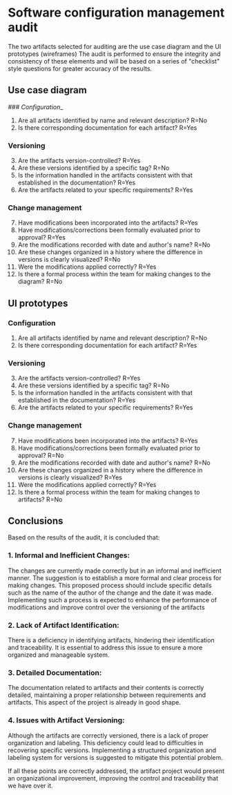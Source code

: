 # Software configuration management audit

The two artifacts selected for auditing are the use case diagram and the UI prototypes (wireframes)
The audit is performed to ensure the integrity and consistency of these elements and will be based on a series of "checklist" style questions for greater accuracy of the results.

## Use case diagram 

_### Configuration__
1. Are all artifacts identified by name and relevant description? R=No
2. Is there corresponding documentation for each artifact? R=Yes

### Versioning

3. Are the artifacts version-controlled? R=Yes
4. Are these versions identified by a specific tag? R=No
5. Is the information handled in the artifacts consistent with that established in the documentation? R=Yes
6. Are the artifacts related to your specific requirements? R=Yes

### Change management

7. Have modifications been incorporated into the artifacts? R=Yes
8. Have modifications/corrections been formally evaluated prior to approval? R=Yes
9. Are the modifications recorded with date and author's name? R=No
10. Are these changes organized in a history where the difference in versions is clearly visualized? R=No
11. Were the modifications applied correctly? R=Yes
12. Is there a formal process within the team for making changes to the diagram? R=No

## UI prototypes 

### Configuration
1. Are all artifacts identified by name and relevant description? R=No
2. Is there corresponding documentation for each artifact? R=Yes

### Versioning

3. Are the artifacts version-controlled? R=Yes
4. Are these versions identified by a specific tag? R=No
5. Is the information handled in the artifacts consistent with that established in the documentation? R=Yes
6. Are the artifacts related to your specific requirements? R=Yes

### Change management

7. Have modifications been incorporated into the artifacts? R=Yes
8. Have modifications/corrections been formally evaluated prior to approval? R=No
9. Are the modifications recorded with date and author's name? R=No
10. Are these changes organized in a history where the difference in versions is clearly visualized? R=Yes
11. Were the modifications applied correctly? R=Yes
12. Is there a formal process within the team for making changes to artifacts? R=No


## Conclusions
Based on the results of the audit, it is concluded that:

### 1. Informal and Inefficient Changes:
   The changes are currently made correctly but in an informal and inefficient manner. The suggestion is to establish a more formal and clear process for making changes. This proposed process should include specific details such as the name of the author of the change and the date it was made. Implementing such a process is expected to enhance the performance of modifications and improve control over the versioning of the artifacts

### 2. Lack of Artifact Identification: 
There is a deficiency in identifying artifacts, hindering their identification and traceability. It is essential to address this issue to ensure a more organized and manageable system.

### 3. Detailed Documentation:
The documentation related to artifacts and their contents is correctly detailed, maintaining a proper relationship between requirements and artifacts. This aspect of the project is already in good shape.

### 4. Issues with Artifact Versioning: 
Although the artifacts are correctly versioned, there is a lack of proper organization and labeling. This deficiency could lead to difficulties in recovering specific versions. Implementing a structured organization and labeling system for versions is suggested to mitigate this potential problem.

If all these points are correctly addressed, the artifact project would present an organizational improvement, improving the control and traceability that we have over it.

